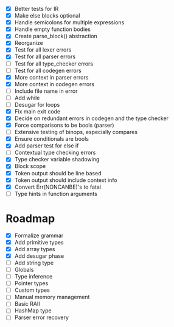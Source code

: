 - [x] Better tests for IR
- [x] Make else blocks optional
- [x] Handle semicolons for multiple expressions
- [x] Handle empty function bodies
- [x] Create parse_block() abstraction
- [x] Reorganize
- [x] Test for all lexer errors
- [x] Test for all parser errors
- [ ] Test for all type_checker errors
- [ ] Test for all codegen errors
- [x] More context in parser errors
- [x] More context in codegen errors
- [ ] Include file name in error
- [ ] Add while
- [ ] Desugar for loops
- [x] Fix main exit code
- [x] Decide on redundant errors in codegen and the type checker
- [x] Force comparisons to be bools (parser)
- [ ] Extensive testing of binops, especially compares
- [x] Ensure conditionals are bools
- [x] Add parser test for else if
- [ ] Contextual type checking errors
- [x] Type checker variable shadowing
- [x] Block scope
- [x] Token output should be line based
- [x] Token output should include context info
- [x] Convert Err(NONCANBE)'s to fatal
- [ ] Type hints in function arguments

# Roadmap
- [x] Formalize grammar
- [x] Add primitive types
- [x] Add array types
- [x] Add desugar phase
- [ ] Add string type
- [ ] Globals
- [ ] Type inference
- [ ] Pointer types
- [ ] Custom types
- [ ] Manual memory management
- [ ] Basic RAII
- [ ] HashMap type
- [ ] Parser error recovery
